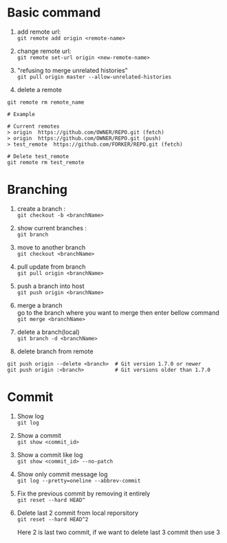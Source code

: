 # Basic command
1. add remote url: </br>
``` git remote add origin <remote-name> ```

2. change remote url: </br>
``` git remote set-url origin <new-remote-name> ```

3. "refusing to merge unrelated histories" </br>
``` git pull origin master --allow-unrelated-histories ```

3. delete a remote </br>

``` 
git remote rm remote_name
```
``` 
# Example

# Current remotes
> origin  https://github.com/OWNER/REPO.git (fetch)
> origin  https://github.com/OWNER/REPO.git (push)
> test_remote  https://github.com/FORKER/REPO.git (fetch)

# Delete test_remote
git remote rm test_remote

````

# Branching
1. create a branch : </br>
``` git checkout -b <branchName> ``` 

2. show current branches : </br>
``` git branch ``` 

3. move to another branch </br>
``` git checkout <branchName> ``` 

4. pull update from branch </br>
``` git pull origin <branchName> ```

5. push a branch into host </br>
``` git push origin <branchName> ```

6. merge a branch </br>
go to the branch where you want to merge then enter bellow command </br>
``` git merge <branchName> ```

7. delete a branch(local) </br>
``` git branch -d <branchName> ```

8. delete branch from remote </br> 
``` 
git push origin --delete <branch>  # Git version 1.7.0 or newer
git push origin :<branch>          # Git versions older than 1.7.0
```

# Commit 
1. Show log </br>
``` git log ```

2. Show a commit </br>
``` git show <commit_id> ``` 

3. Show a commit like log </br>
``` git show <commit_id> --no-patch ```

4. Show only commit message log </br>
``` git log --pretty=oneline --abbrev-commit ```

5. Fix the previous commit by removing it entirely </br>
``` git reset --hard HEAD^ ```

6. Delete last 2 commit from local reporsitory </br>
``` git reset --hard HEAD^2 ```

    Here 2 is last two commit, if we want to delete last 3 commit then use 3
    
